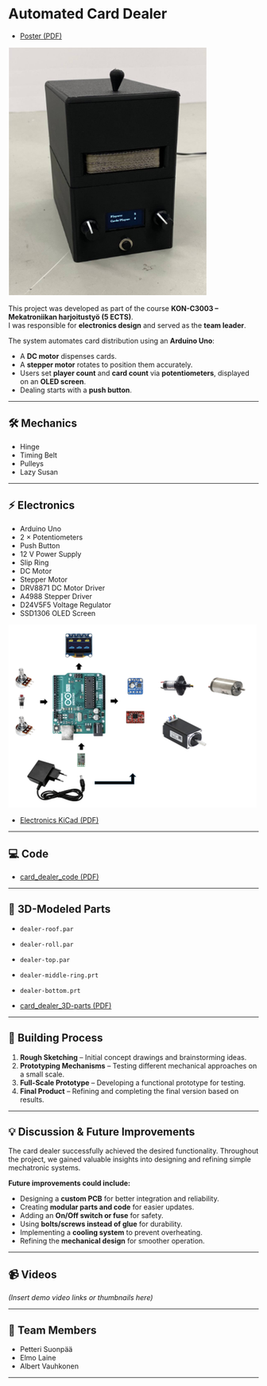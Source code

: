 # Automated Card Dealer 
- [Poster (PDF)](Card-dealer-poster.pdf)
  
<p align="left">
  <img src="card-dealer-photo.png" alt="Card Dealer Prototype" width="400" height="500"/>
</p>

This project was developed as part of the course **KON-C3003 – Mekatroniikan harjoitustyö (5 ECTS)**.  
I was responsible for **electronics design** and served as the **team leader**.  

The system automates card distribution using an **Arduino Uno**:  
- A **DC motor** dispenses cards.  
- A **stepper motor** rotates to position them accurately.  
- Users set **player count** and **card count** via **potentiometers**, displayed on an **OLED screen**.  
- Dealing starts with a **push button**.  
---

## 🛠 Mechanics  
- Hinge  
- Timing Belt  
- Pulleys  
- Lazy Susan  

---

## ⚡ Electronics  
- Arduino Uno  
- 2 × Potentiometers  
- Push Button  
- 12 V Power Supply  
- Slip Ring  
- DC Motor  
- Stepper Motor  
- DRV8871 DC Motor Driver  
- A4988 Stepper Driver  
- D24V5F5 Voltage Regulator  
- SSD1306 OLED Screen  
<p align="left">
  <img src="./image-2025-3-31_14-29-22.png" alt="Card Dealer Prototype" width="500"/>
</p>

- [Electronics KiCad (PDF)](Card-dealer-circuit_reall.pdf)  
---

## 💻 Code  
- [card_dealer_code (PDF)](arduino_code_for_card_dealer.pdf)  

---

## 🖤 3D-Modeled Parts  
- `dealer-roof.par`  
- `dealer-roll.par`  
- `dealer-top.par`  
- `dealer-middle-ring.prt`  
- `dealer-bottom.prt`
  
- [card_dealer_3D-parts (PDF)](dealer-parts.pdf)
---

## 🔨 Building Process  
1. **Rough Sketching** – Initial concept drawings and brainstorming ideas.  
2. **Prototyping Mechanisms** – Testing different mechanical approaches on a small scale.  
3. **Full-Scale Prototype** – Developing a functional prototype for testing.  
4. **Final Product** – Refining and completing the final version based on results.  

---

## 💡 Discussion & Future Improvements  
The card dealer successfully achieved the desired functionality. Throughout the project, we gained valuable insights into designing and refining simple mechatronic systems.  

**Future improvements could include:**  
- Designing a **custom PCB** for better integration and reliability.  
- Creating **modular parts and code** for easier updates.  
- Adding an **On/Off switch or fuse** for safety.  
- Using **bolts/screws instead of glue** for durability.  
- Implementing a **cooling system** to prevent overheating.  
- Refining the **mechanical design** for smoother operation.  

---

## 📹 Videos  
*(Insert demo video links or thumbnails here)*  

---

## 👥 Team Members  
- Petteri Suonpää  
- Elmo Laine  
- Albert Vauhkonen  

---

